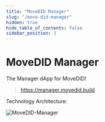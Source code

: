 ```yaml
---
title: "MoveDID Manager"
slug: "/move-did-manager"
hidden: true
hide_table_of_contents: false
sidebar_position: 3
---
```

# MoveDID Manager

The Manager dApp for MoveDID!

> https://manager.movedid.build

Technology Architecture:

![MoveDID-Manager](images/did_manager.png)
